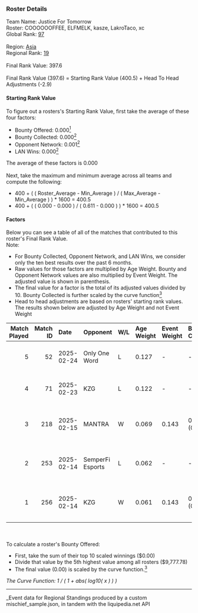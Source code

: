 ### Roster Details<br />
Team Name: Justice For Tomorrow<br />
Roster: COOOOOOFFEE, ELFMELK, kasze, LakroTaco, xc<br />
Global Rank: [97](../../standings_global_2025_08_04.md)<br />
<br />
Region: [Asia]( ../../standings_asia_2025_08_04.md)<br />
Regional Rank: [19]( ../../standings_asia_2025_08_04.md)<br />
<br />
Final Rank Value:  397.6<br />
<br />
Final Rank Value (397.6) = Starting Rank Value (400.5) + Head To Head Adjustments (-2.9)<br />

#### Starting Rank Value<br />
To figure out a rosters's Starting Rank Value, first take the average of these four factors:<br />
- Bounty Offered: 0.000[<sup>1</sup>](#table2)
- Bounty Collected: 0.000[<sup>2</sup>](#table1)
- Opponent Network: 0.001[<sup>2</sup>](#table1)
- LAN Wins: 0.000[<sup>2</sup>](#table1)

The average of these factors is 0.000<br />
<br />
Next, take the maximum and minimum average across all teams and compute the following:<br />
- 400 + ( ( Roster_Average - Min_Average ) / ( Max_Average - Min_Average ) ) * 1600 = 400.5
- 400 + ( ( 0.000 - 0.000 ) / ( 0.611 - 0.000 ) ) * 1600 = 400.5


#### Factors<br />
Below you can see a table of all of the matches that contributed to this roster's Final Rank Value.<br />
Note:<br />

- For Bounty Collected, Opponent Network, and LAN Wins, we consider only the ten best results over the past 6 months.
- Raw values for those factors are multiplied by Age Weight. Bounty and Opponent Network values are also multiplied by Event Weight. The adjusted value is shown in parenthesis.
- The final value for a factor is the total of its adjusted values divided by 10. Bounty Collected is further scaled by the curve function[<sup>3</sup>](#curveFunction)
- Head to head adjustments are based on rosters' starting rank values. The results shown below are adjusted by Age Weight and not Event Weight
<span id="table1"></span><br />


| Match Played | Match ID | Date       | Opponent         | W/L | Age Weight | Event Weight | Bounty Collected | Opponent Network | LAN Wins  | H2H Adj. | Roster                                           |
| -: | -: | :- | :- | :- | :- | :- | :- | :- | :- | -: | :- |
|            5 |       52 | 2025-02-24 | Only One Word    | L   | 0.127      | -            | -                | -                | -         |    -2.01 | COOOOOOFFEE, ELFMELK, kasze, LakroTaco, xc       |
|            4 |       71 | 2025-02-23 | KZG              | L   | 0.122      | -            | -                | -                | -         |    -1.93 | COOOOOOFFEE, ELFMELK, kasze, LakroTaco, xc       |
|            3 |      218 | 2025-02-15 | MANTRA           | W   | 0.069      | 0.143        | 0.000 (0.000)    | 0.293 (0.003)    | 0 (0.000) |     1.08 | bixiaoxi, COOOOOOFFEE, ELFMELK, kasze, LakroTaco |
|            2 |      253 | 2025-02-14 | SemperFi Esports | L   | 0.062      | -            | -                | -                | -         |    -0.97 | bixiaoxi, COOOOOOFFEE, ELFMELK, kasze, LakroTaco |
|            1 |      256 | 2025-02-14 | KZG              | W   | 0.061      | 0.143        | 0.000 (0.000)    | 0.486 (0.004)    | 0 (0.000) |     0.96 | bixiaoxi, COOOOOOFFEE, ELFMELK, kasze, LakroTaco |

<br />
<span id="table2"></span><br />
To calculate a roster's Bounty Offered:<br />

- First, take the sum of their top 10 scaled winnings ($0.00)
- Divide that value by the 5th highest value among all rosters ($9,777.78)
- The final value (0.00) is scaled by the curve function.[<sup>3</sup>](#curveFunction)

<span id="curveFunction"></span>_The Curve Function: 1 / ( 1 + abs( log10( x ) ) )_<br />

---
_Event data for Regional Standings produced by a custom mischief_sample.json, in tandem with the liquipedia.net API<br />
